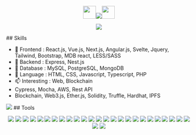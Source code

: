 <p align="center"><img src="https://media.giphy.com/media/hvRJCLFzcasrR4ia7z/giphy.gif" width="35"><img src="https://readme-typing-svg.herokuapp.com?center=true&size=28&color=F758D4&background=FFFFFF00&lines=Web+Full-stack+engineer;Blockchain+Web3+engineer" /><img src="https://media.giphy.com/media/hvRJCLFzcasrR4ia7z/giphy.gif" width="35"></p>
<p align="center"><img src="https://github.com/DragonLee321/DragonLee321/blob/main/images/fullStack.webp" /></p>
## Skills

- 🌱 Frontend : React.js, Vue.js, Next.js, Angular.js, Svelte, Jquery, Tailwind, Bootstrap, MDB react, LESS/SASS
- 🔭 Backend : Express, Nest.js
- 🧩 Database : MySQL, PostgreSQL, MongoDB
- 💬 Language : HTML, CSS, Javascript, Typescript, PHP
- 📫 Interesting : Web, Blockchain
- Cypress, Mocha, AWS, Rest API
- Blockchain, Web3.js, Ether.js, Solidity, Truffle, Hardhat, IPFS
  
<img src="https://github.com/DragonLee321/DragonLee321/blob/main/images/web3.webp" />
## Tools

<p align="center">
  <img src="https://github.com/DragonLee321/DragonLee321/blob/main/icons/angular.svg" />
  <img src="https://github.com/DragonLee321/DragonLee321/blob/main/icons/react.svg" />
  <img src="https://github.com/DragonLee321/DragonLee321/blob/main/icons/redux.svg" />
  <img src="https://github.com/DragonLee321/DragonLee321/blob/main/icons/vue.svg" />
  
  <img src="https://github.com/DragonLee321/DragonLee321/blob/main/icons/laravel.svg" />
  <img src="https://github.com/DragonLee321/DragonLee321/blob/main/icons/express.svg" />
  <img src="https://github.com/DragonLee321/DragonLee321/blob/main/icons/nodejs.svg" />
  
  <img src="https://github.com/DragonLee321/DragonLee321/blob/main/icons/php.svg" />
  <img src="https://github.com/DragonLee321/DragonLee321/blob/main/icons/python.svg" />
  
  <img src="https://github.com/DragonLee321/DragonLee321/blob/main/icons/postgresql.svg" />
  <img src="https://github.com/DragonLee321/DragonLee321/blob/main/icons/mongodb.svg" />
  <img src="https://github.com/DragonLee321/DragonLee321/blob/main/icons/mysqlsvg.svg" />
  
  <img src="https://github.com/DragonLee321/DragonLee321/blob/main/icons/javascript.svg" />
  <img src="https://github.com/DragonLee321/DragonLee321/blob/main/icons/graphql.svg" />
  <img src="https://github.com/DragonLee321/DragonLee321/blob/main/icons/sass.svg" />
  <img src="https://github.com/DragonLee321/DragonLee321/blob/main/icons/sqlite.svg" />
  <img src="https://github.com/DragonLee321/DragonLee321/blob/main/icons/typescript.svg" />
  <img src="https://github.com/DragonLee321/DragonLee321/blob/main/icons/css.svg" />
  <img src="https://github.com/DragonLee321/DragonLee321/blob/main/icons/aws.svg" />
  <img src="https://github.com/DragonLee321/DragonLee321/blob/main/icons/docker.svg" />
  <img src="https://github.com/DragonLee321/DragonLee321/blob/main/icons/git.svg" />
  <img src="https://github.com/DragonLee321/DragonLee321/blob/main/icons/github.svg" />
  <img src="https://github.com/DragonLee321/DragonLee321/blob/main/icons/gitlabsvg.svg" />
  
  <img src="https://github.com/DragonLee321/DragonLee321/blob/main/icons/bitcoin.svg" />
  <img src="https://github.com/DragonLee321/DragonLee321/blob/main/icons/ethereum.svg" />
  <img src="https://github.com/DragonLee321/DragonLee321/blob/main/icons/solidity.svg" />
  <img src="https://github.com/DragonLee321/DragonLee321/blob/main/icons/web3.svg" />
</p>
  
<!--
**DragonLee321/DragonLee321** is a ✨ _special_ ✨ repository because its `README.md` (this file) appears on your GitHub profile.

Here are some ideas to get you started:

- 🔭 I’m currently working on ...
- 🌱 I’m currently learning ...
- 👯 I’m looking to collaborate on ...
- 🤔 I’m looking for help with ...
- 💬 Ask me about ...
- 📫 How to reach me: ...
- 😄 Pronouns: ...
- ⚡ Fun fact: ...
-->
